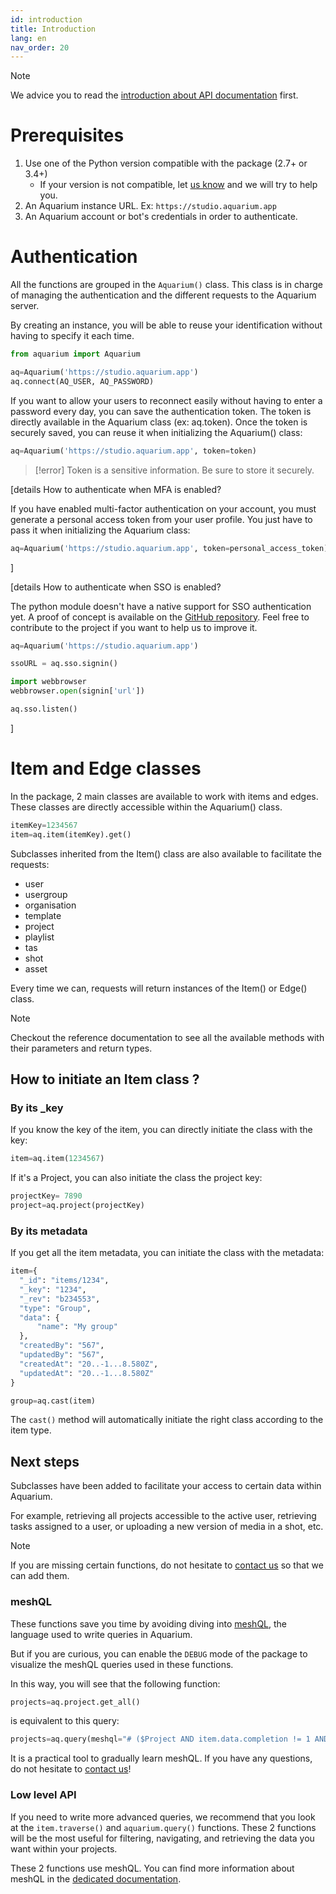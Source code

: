 ```yaml
---
id: introduction
title: Introduction
lang: en
nav_order: 20
---
```


> [!note]
> We advice you to read the [introduction about API documentation](../../introduction.md) first.

# Prerequisites

1. Use one of the Python version compatible with the package (2.7+ or 3.4+)
   - If your version is not compatible, let [us know](../../../contact.md) and we will try to help you.
2. An Aquarium instance URL. Ex: `https://studio.aquarium.app`
3. An Aquarium account or bot's credentials in order to authenticate.


# Authentication

All the functions are grouped in the `Aquarium()` class. This class is in charge of managing the authentication and the different requests to the Aquarium server.

By creating an instance, you will be able to reuse your identification without having to specify it each time.

```python
from aquarium import Aquarium

aq=Aquarium('https://studio.aquarium.app')
aq.connect(AQ_USER, AQ_PASSWORD)
```

If you want to allow your users to reconnect easily without having to enter a password every day, you can save the authentication token. The token is directly available in the Aquarium class (ex: aq.token). Once the token is securely saved, you can reuse it when initializing the Aquarium() class:

```python
aq=Aquarium('https://studio.aquarium.app', token=token)
```

> [!error]
> Token is a sensitive information. Be sure to store it securely.

[details How to authenticate when MFA is enabled?

If you have enabled multi-factor authentication on your account, you must generate a personal access token from your user profile. You just have to pass it when initializing the Aquarium class:

```python
aq=Aquarium('https://studio.aquarium.app', token=personal_access_token)
```
]

[details How to authenticate when SSO is enabled?

The python module doesn't have a native support for SSO authentication yet. A proof of concept is available on the [GitHub repository](https://github.com/fatfish-lab/aquarium-python-api/tree/feature/sso). Feel free to contribute to the project if you want to help us to improve it.

```python
aq=Aquarium('https://studio.aquarium.app')

ssoURL = aq.sso.signin()

import webbrowser
webbrowser.open(signin['url'])

aq.sso.listen()
```
]

# Item and Edge classes

In the package, 2 main classes are available to work with items and edges. These classes are directly accessible within the Aquarium() class.

```python
itemKey=1234567
item=aq.item(itemKey).get()
```

Subclasses inherited from the Item() class are also available to facilitate the requests:

  - user
  - usergroup
  - organisation
  - template
  - project
  - playlist
  - tas
  - shot
  - asset

Every time we can, requests will return instances of the Item() or Edge() class.

> [!note]
> Checkout the reference documentation to see all the available methods with their parameters and return types.

## How to initiate an Item class ?

### By its _key
If you know the key of the item, you can directly initiate the class with the key:

```python
item=aq.item(1234567)
```

If it's a Project, you can also initiate the class the project key:

```python
projectKey= 7890
project=aq.project(projectKey)
```

### By its metadata

If you get all the item metadata, you can initiate the class with the metadata:

```python
item={
  "_id": "items/1234",
  "_key": "1234",
  "_rev": "b234553",
  "type": "Group",
  "data": {
      "name": "My group"
  },
  "createdBy": "567",
  "updatedBy": "567",
  "createdAt": "20..-1...8.580Z",
  "updatedAt": "20..-1...8.580Z"
}

group=aq.cast(item)
```

The `cast()` method will automatically initiate the right class according to the item type.


## Next steps

Subclasses have been added to facilitate your access to certain data within Aquarium.

For example, retrieving all projects accessible to the active user, retrieving tasks assigned to a user, or uploading a new version of media in a shot, etc.

> [!note]
> If you are missing certain functions, do not hesitate to [contact us](../../../contact.md) so that we can add them.

### meshQL
These functions save you time by avoiding diving into [meshQL](../../meshql.md), the language used to write queries in Aquarium.

But if you are curious, you can enable the `DEBUG` mode of the package to visualize the meshQL queries used in these functions.

In this way, you will see that the following function:

```python
projects=aq.project.get_all()
```

is equivalent to this query:

```python
projects=aq.query(meshql="# ($Project AND item.data.completion != 1 AND NOT <($Trash)- *) ) SORT item.data.name ASC")
```

It is a practical tool to gradually learn meshQL. If you have any questions, do not hesitate to [contact us](../../../contact.md)!

### Low level API

If you need to write more advanced queries, we recommend that you look at the `item.traverse()` and `aquarium.query()` functions. These 2 functions will be the most useful for filtering, navigating, and retrieving the data you want within your projects.

These 2 functions use meshQL. You can find more information about meshQL in the [dedicated documentation](../../meshql.md).

